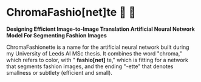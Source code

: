 # ChromaFashio[net]te :dress: :brain:
**Designing Efficient Image-to-Image Translation Artificial Neural Network Model For Segmenting Fashion Images**

ChromaFashionette is a name for the artificial neural network built during my University of Leeds AI MSc thesis.
It combines the word "chroma," which refers to color, with " **fashio[net]** te," which is fitting for a network that segments fashion images, and the ending "-ette" that denotes smallness or subtlety (efficient and small).
